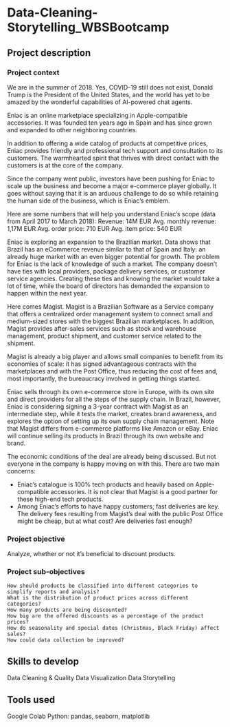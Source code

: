 # Data-Cleaning-Storytelling_WBSBootcamp
## Project description
### Project context
We are in the summer of 2018. Yes, COVID-19 still does not exist, Donald Trump is the President of the United States, and the world has yet to be amazed by the wonderful capabilities of AI-powered chat agents.

Eniac is an online marketplace specializing in Apple-compatible accessories. It was founded ten years ago in Spain and has since grown and expanded to other neighboring countries.

In addition to offering a wide catalog of products at competitive prices, Eniac provides friendly and professional tech support and consultation to its customers. The warmhearted spirit that thrives with direct contact with the customers is at the core of the company.

Since the company went public, investors have been pushing for Eniac to scale up the business and become a major e-commerce player globally. It goes without saying that it is an arduous challenge to do so while retaining the human side of the business, which is Eniac’s emblem.

Here are some numbers that will help you understand Eniac’s scope (data from April 2017 to March 2018):
  Revenue: 14M EUR
  Avg. monthly revenue: 1,17M EUR
  Avg. order price: 710 EUR
  Avg. item price: 540 EUR

Eniac is exploring an expansion to the Brazilian market. Data shows that Brazil has an eCommerce revenue similar to that of Spain and Italy: an already huge market with an even bigger potential for growth. The problem for Eniac is the lack of knowledge of such a market. The company doesn’t have ties with local providers, package delivery services, or customer service agencies. Creating these ties and knowing the market would take a lot of time, while the board of directors has demanded the expansion to happen within the next year.

Here comes Magist. Magist is a Brazilian Software as a Service company that offers a centralized order management system to connect small and medium-sized stores with the biggest Brazilian marketplaces. In addition, Magist provides after-sales services such as stock and warehouse management, product shipment, and customer service related to the shipment.

Magist is already a big player and allows small companies to benefit from its economies of scale: it has signed advantageous contracts with the marketplaces and with the Post Office, thus reducing the cost of fees and, most importantly, the bureaucracy involved in getting things started.

Eniac sells through its own e-commerce store in Europe, with its own site and direct providers for all the steps of the supply chain. In Brazil, however, Eniac is considering signing a 3-year contract with Magist as an intermediate step, while it tests the market, creates brand awareness, and explores the option of setting up its own supply chain management.
Note that Magist differs from e-commerce platforms like Amazon or eBay. Eniac will continue selling its products in Brazil through its own website and brand.

The economic conditions of the deal are already being discussed. But not everyone in the company is happy moving on with this. There are two main concerns:
- Eniac’s catalogue is 100% tech products and heavily based on Apple-compatible accessories. It is not clear that Magist is a good partner for these high-end tech products.
- Among Eniac’s efforts to have happy customers, fast deliveries are key. The delivery fees resulting from Magist’s deal with the public Post Office might be cheap, but at what cost? Are deliveries fast enough?


### Project objective
Analyze, whether or not it’s beneficial to discount products.

### Project sub-objectives
    How should products be classified into different categories to simplify reports and analysis?
    What is the distribution of product prices across different categories?
    How many products are being discounted?
    How big are the offered discounts as a percentage of the product prices?
    How do seasonality and special dates (Christmas, Black Friday) affect sales?
    How could data collection be improved?

## Skills to develop
Data Cleaning & Quality
Data Visualization
Data Storytelling
## Tools used
Google Colab
Python: pandas, seaborn, matplotlib
